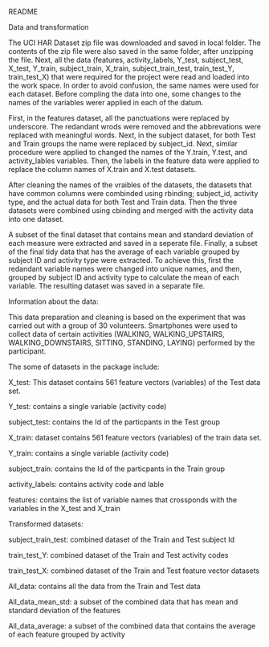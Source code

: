 
README

Data and transformation

The UCI HAR Dataset zip file was downloaded and saved in local folder. The contents of the zip file were also saved in
the same folder, after unzipping the file. Next, all the data (features, activity_labels, Y_test, subject_test, X_test, Y_train, subject_train, X_train, subject_train_test, train_test_Y, train_test_X) that were required for the project were 
read and loaded into the work space. In order to avoid confusion, the same names were used for each dataset. Before
compling the data into one, some changes to the names of the variables werer applied in each of the datum.

First, in the features dataset, all the panctuations were replaced by underscore. The redandant wrods were removed and the abbrevations were replaced with meaningful words. Next, in the subject dataset, for both Test and Train groups the name were replaced by subject_id. Next, similar procedure were applied to changed the names of the Y.train, Y.test, and activity_lables variables. Then, the labels in the feature data were applied to replace the column names of X.train and
X.test datasets.

After cleaning the names of the vraibles of the datasets, the datasets that have common columns were combinded using
rbinding; subject_id, activity type, and the actual data for both Test and Train data. Then the three datasets were combined using cbinding and merged with the activity data into one dataset.

A subset of the final dataset that contains mean and standard deviation of each measure were extracted and saved in a
seperate file. Finally, a subset of the final tidy data that has the average of each variable grouped by subject ID and activity type were extracted. To achieve this, first the redandant variable names were changed into unique names, and then, grouped by subject ID and activity type to calculate the mean of each variable. The resulting dataset was saved 
in a separate file.



Information about the data:

This data preparation and cleaning is based on the experiment that was carried out with a group of 30 volunteers. Smartphones were used to collect data of certain activities (WALKING, WALKING_UPSTAIRS, WALKING_DOWNSTAIRS, SITTING, STANDING, LAYING) performed by the participant.

The some of datasets in the package include:


X_test:          This dataset contains 561 feature vectors (variables) of the Test data set.
                   
Y_test:          contains a single variable (activity code)
                   
subject_test:    contains the Id of the particpants in the Test group

X_train:         dataset contains 561 feature vectors (variables) of the train data set.

Y_train:         contains a single variable (activity code)

subject_train:   contains the Id of the particpants in the Train group

activity_labels: contains activity code and lable

features:        contains the list of variable names that crossponds with the variables in the X_test and X_train


Transformed datasets:


subject_train_test:   combined dataset of the Train and Test subject Id

train_test_Y:         combined dataset of the Train and Test activity codes

train_test_X:         combined dataset of the Train and Test feature vector datasets 

All_data:             contains all the data from the Train and Test data

All_data_mean_std:    a subset of the combined data that has mean and standard deviation of the features

All_data_average:     a subset of the combined data that contains the average of each feature grouped by
                      activity 
                      
